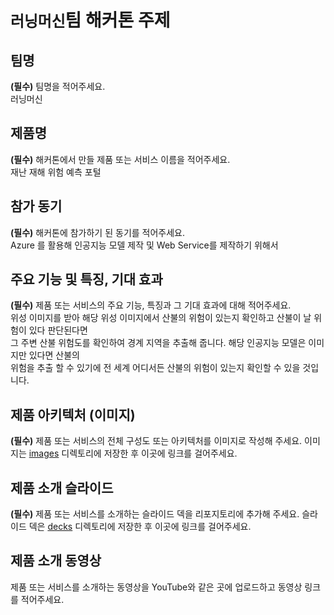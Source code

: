 # `러닝머신`팀 해커톤 주제

## 팀명

**(필수)** 팀명을 적어주세요.<br>
러닝머신

## 제품명

**(필수)** 해커톤에서 만들 제품 또는 서비스 이름을 적어주세요.<br>
재난 재해 위험 예측 포털

## 참가 동기

**(필수)** 해커톤에 참가하기 된 동기를 적어주세요.<br>
Azure 를 활용해 인공지능 모델 제작 및 Web Service를 제작하기 위해서

## 주요 기능 및 특징, 기대 효과

**(필수)** 제품 또는 서비스의 주요 기능, 특징과 그 기대 효과에 대해 적어주세요.<br>
위성 이미지를 받아 해당 위성 이미지에서 산불의 위험이 있는지 확인하고 산불이 날 위험이 있다 판단된다면<br>
그 주변 산불 위험도를 확인하여 경계 지역을 추출해 줍니다. 해당 인공지능 모델은 이미지만 있다면 산불의<br>
위험을 추출 할 수 있기에 전 세계 어디서든 산불의 위험이 있는지 확인할 수 있을 것입니다.

## 제품 아키텍처 (이미지)

**(필수)** 제품 또는 서비스의 전체 구성도 또는 아키텍처를 이미지로 작성해 주세요. 이미지는 [images](./images) 디렉토리에 저장한 후 이곳에 링크를 걸어주세요.


## 제품 소개 슬라이드

**(필수)** 제품 또는 서비스를 소개하는 슬라이드 덱을 리포지토리에 추가해 주세요. 슬라이드 덱은 [decks](./decks) 디렉토리에 저장한 후 이곳에 링크를 걸어주세요.

## 제품 소개 동영상

제품 또는 서비스를 소개하는 동영상을 YouTube와 같은 곳에 업로드하고 동영상 링크를 적어주세요.

